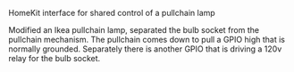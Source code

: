 HomeKit interface for shared control of a pullchain lamp

Modified an Ikea pullchain lamp, separated the bulb socket from the pullchain mechanism.  The pullchain comes down to pull a GPIO high that is normally grounded.  Separately there is another GPIO that is driving a 120v relay for the bulb socket.

